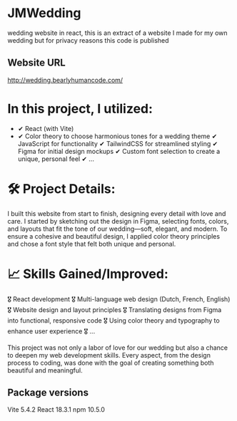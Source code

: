 # JMWedding
 wedding website in react, this is an extract of a website I made for my own wedding but for privacy reasons this code is published

 ## Website URL
http://wedding.bearlyhumancode.com/

# In this project, I utilized:
 - ✔ React (with Vite)
 - ✔ Color theory to choose harmonious tones for a wedding theme
 ✔ JavaScript for functionality
 ✔ TailwindCSS for streamlined styling
 ✔ Figma for initial design mockups
 ✔ Custom font selection to create a unique, personal feel
 ✔ ...

# 🛠 Project Details:
I built this website from start to finish, designing every detail with love and care.
I started by sketching out the design in Figma, selecting fonts, colors, and layouts that fit the tone of our wedding—soft, elegant, and modern. To ensure a cohesive and beautiful design, I applied color theory principles and chose a font style that felt both unique and personal.

# 📈 Skills Gained/Improved:
 🎖 React development
 🎖 Multi-language web design (Dutch, French, English)
 🎖 Website design and layout principles
 🎖 Translating designs from Figma into functional, responsive code
 🎖 Using color theory and typography to enhance user experience
 🎖 ...

This project was not only a labor of love for our wedding but also a chance to deepen my web development skills. Every aspect, from the design process to coding, was done with the goal of creating something both beautiful and meaningful.

## Package versions ##
Vite 5.4.2
React 18.3.1
npm 10.5.0

